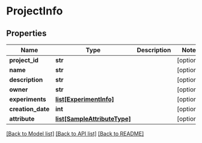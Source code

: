 # ProjectInfo

## Properties
Name | Type | Description | Notes
------------ | ------------- | ------------- | -------------
**project_id** | **str** |  | [optional] 
**name** | **str** |  | [optional] 
**description** | **str** |  | [optional] 
**owner** | **str** |  | [optional] 
**experiments** | [**list[ExperimentInfo]**](ExperimentInfo.md) |  | [optional] 
**creation_date** | **int** |  | [optional] 
**attribute** | [**list[SampleAttributeType]**](SampleAttributeType.md) |  | [optional] 

[[Back to Model list]](../README.md#documentation-for-models) [[Back to API list]](../README.md#documentation-for-api-endpoints) [[Back to README]](../README.md)

